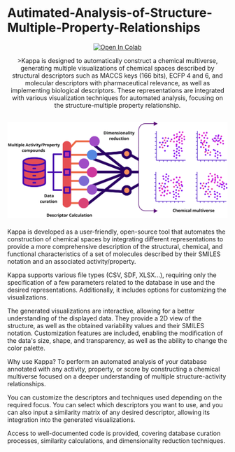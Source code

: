 # Autimated-Analysis-of-Structure-Multiple-Property-Relationships
<div align='center'>
  
[![Open In Colab](https://colab.research.google.com/assets/colab-badge.svg)](https://colab.research.google.com/drive/17SSd2BuBfMffRJKJwfYrDPwK3khvvAIj?usp=sharing)
<p align='center'>
>Kappa is designed to automatically construct a chemical multiverse, generating multiple visualizations of chemical spaces described by structural descriptors such as MACCS keys (166 bits), ECFP 4 and 6, and molecular descriptors with pharmaceutical relevance, as well as implementing biological descriptors. These representations are integrated with various visualization techniques for automated analysis, focusing on the structure-multiple property relationship.

![Process](https://github.com/ApSirius/Autimated-Analysis-of-Structure-Multiple-Property-Relationships/blob/d35816f1e1c1e1da9aa98790b7fc91065f5f6162/Chemical%20multiverse.png)
---
</div>
Kappa is developed as a user-friendly, open-source tool that automates the construction of chemical spaces by integrating different representations to provide a more comprehensive description of the structural, chemical, and functional characteristics of a set of molecules described by their SMILES notation and an associated activity/property.

Kappa supports various file types (CSV, SDF, XLSX...), requiring only the specification of a few parameters related to the database in use and the desired representations. Additionally, it includes options for customizing the visualizations.

The generated visualizations are interactive, allowing for a better understanding of the displayed data. They provide a 2D view of the structure, as well as the obtained variability values and their SMILES notation. Customization features are included, enabling the modification of the data's size, shape, and transparency, as well as the ability to change the color palette.

Why use Kappa?
To perform an automated analysis of your database annotated with any activity, property, or score by constructing a chemical multiverse focused on a deeper understanding of multiple structure-activity relationships. 

You can customize the descriptors and techniques used depending on the required focus. You can select which descriptors you want to use, and you can also input a similarity matrix of any desired descriptor, allowing its integration into the generated visualizations.

Access to well-documented code is provided, covering database curation processes, similarity calculations, and dimensionality reduction techniques.
